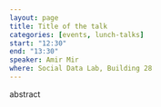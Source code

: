 ```yaml
---
layout: page
title: Title of the talk
categories: [events, lunch-talks]
start: "12:30"
end: "13:30"
speaker: Amir Mir
where: Social Data Lab, Building 28
---
```


abstract